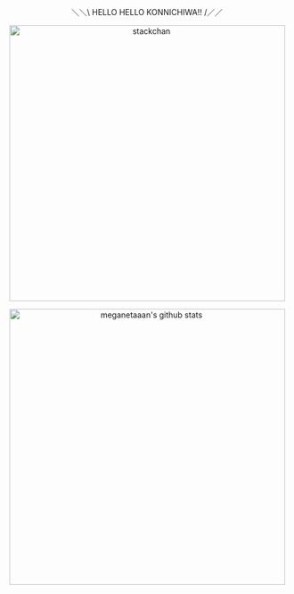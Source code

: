 <p align="center">＼＼\ HELLO HELLO KONNICHIWA!! /／／</p>

<p align="center">
  <a href="https://github.com/meganetaaan/stack-chan">
    <img width="495px" alt="stackchan" src="https://github.com/stack-chan/stack-chan/blob/main/docs/images/stackchan.gif"/>
  </a>
</p>

<p align="center">
  <a href="https://github.com/meganetaaan/meganetaaan">
    <img width="495px" alt="meganetaaan's github stats" src="https://github-readme-stats.vercel.app/api?username=meganetaaan&show_icons=true&count_private=true"/>
  </a>
</p>
